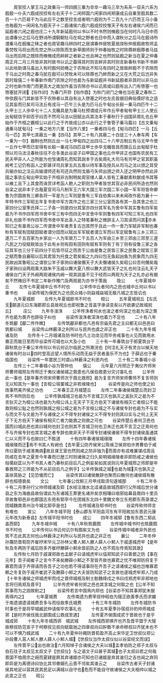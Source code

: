 <!-- { "loadSidebar": true } -->
　　周官挍人掌王马之政乗马一师四圉三乗为皁皁一趣马三皁为系系一驭夫六系为廏廏一仆夫六廏成挍挍有左右天子十二闲邦国六闲家四闲郑康成云自乗至廏其数二百一十六匹易干为马此应干之数至挍言成者明六廏则为千二百九十六匹而王马小备也毎廏为一闲闲名为廏天子十二廏诸侯六廏六廏成挍挍惟天子有左右诸侯六闲而已延廏者六闲之廏也庄二十九年新延廏何以书以不时书然则脩廏当在何时凡马日中而出谓春分之后马在野诗所谓駉駉牡马在坰之野者也日中而入谓秋分之后马在廏诗所谓乗马在廏摧之秣之者也周官趣马辨四时之居谓春仲居牧夏居庌秋仲居廏故牧师孟春焚牧马将出而先焚之所以除陈而生新草圉师则于仲春始牧之时除蓐衅廏蓐者马兹马出而后除之既除而脩脩成而衅衅之者新之也且神之也然则延廏之新当在夏之仲春周正月二月三月皆非其时故书以讥之葢得其时则言衅非其时则言新春秋书新不书衅以此啖助谓马虽出入有时廏何妨脩之于农隙此不知马有四时之居故衅廏不于农隙而于马出之时周之春马犹在廏可以焚牧未可以除蓐也乃衅而新之又在大荒之后岂非失其时哉僖二十年春新作南门农隙之时也曷为与新延廏并书新延廏者非其时以非马出之时也新作南门而更高大之故加作虽当农隙亦书以讥焉或曰廏有出入门有啓塞一也啓塞犹开闭【俗作卯】为春门开丣【俗作酉】为秋门闭门之脩也当在夏之春秋二仲欤廐与门其新皆不于农隙者以其自有出入啓塞之时也左氏皆据旧典俗儒好攻之适见其妄而已矣司马法丘有戎马一匹牛三头是为匹马丘牛甸出长毂一乗马四匹牛十二头甲士三人歩卒七十二人戈楯具是为乗马杜预谓成元年作丘甲者甸有甲士三人使丘出甸赋信乎抑否乎曰否不然司马法以田赋出兵其法本于春秋行于战国非周礼也丘甲始作于齐桓之霸桓公以此行之于齐故成公亦以此行之于鲁管子乗马篇曰【古文乗甸通乗马犹甸马】一乗之地方六里【当作八里】一乗者四马也【甸马四匹】一马【丘马一匹】其甲七其蔽五一乗【四马】其甲二十有八其蔽二十白徒三十人奉车两【车一乗为一尔】器制也然则丘出一马七甲甸四之出四马二十八甲古制丘有马无甲今使一丘作七甲而已安得有长毂一乗戎马四匹且甲士歩卒戈楯皆具而猥云丘出甸赋乎杜预以司马法注春秋往往不合多类此谷梁子曰甲国之事也丘作甲非正也国有农民有工民夫甲非人人之所能为也攷诸周礼而知其説本于古矣周礼大司马有司甲之官其职虽阙考工记仍有函人之职甚详司兵掌五兵五盾以待军事及授兵从司马之法以颁之其受兵输亦如之注云兵输谓师还有司还兵然则戈盾弓矢师出颁之师入还之明甲亦然此非国之事欤丘甸出甲实始于齐桓非古制明矣周官缮人稾人皆有工春献素秋献成书其等以飨工且下上其食而诛赏详考函人鲍人之职则为甲者皆世其官必非民间所造也然则谷梁之说非本于古哉夏官司马凡制军王六军大国三军次国二军小国一军军将皆命卿鲁为宗国故有三卿各将一军是为三军则是鲁有三军自伯禽以来未闻改作曷为襄十一年特书作三军昭五年复书舍中军方其作之也三家三分公室而各有其一及其舍之也三家四分公室季氏择二二子各一则是四分其室亦四分其军名为舍中军其实鲁有四军矣曷为不书作四军而书舍中军三有中而四无中言舍中军则鲁有四军可知三军礼也四军非礼也故不书作四军而书舍中军此圣人之特笔春秋之微辞主人习其读而问其亦未知已之有辠焉公谷二传谓舍中军者贵复古岂其然乎且此一作一舍乃军赋非军制也春秋有军赋有田赋田赋者谓分田而以赋出军军赋者谓立军而以军定赋鲁有三乡三郊三遂万二千五百家为乡家出一人为军故万二千五百人为军由三乡至三郊由三郊至三遂凡民之力役赋税皆出于此有乡则有田有田则有赋有军则有丁有丁则有役鲁三家之各征其军也三分于前四分于后皆尽征之而贡于公由是鲁之民皆三家之民鲁之赋皆三家之赋而鲁自襄昭以后其君皆为托食之君矣姤之九四曰包无鱼起凶鱼为民象而九四无民故凶其鲁昭公之谓欤公羊子家驹曰诸侯僭天子大夫僭诸侯久矣昭公曰吾何僭矣哉子家驹曰设两观乘大路朱干玉戚以舞大夏八佾以舞大武皆天子之礼也何注云礼天子诸侯台门天子外阙两观诸侯内阙一观其説虽不见于经而以两观为天子之礼亦必有据矣不然脩旧不书定二年新作雉门及两观曷为亦书于策哉
　　隐公
　　七年夏城中丘
　　左传七年夏城中丘书不时也
　　公羊传中丘者何内之邑也城中丘何以书以重书也
　　谷梁传城为保民为之也民众城小则益城益城无极凡城之志皆讥也
　　九年夏城郎
　　左传九年夏城郎书不时也
　　桓公
　　五年夏城祝丘【左氏无郦道元曰东海郡即丘县故祝丘也即祝鲁之音盖字承读变矣以齐欲袭记故城祝丘】
　　庄公
　　九年冬浚洙
　　公羊传洙者何水也浚之者何深之也曷为深之畏齐也曷为畏齐也辞役子纠也
　　谷梁传浚洙者深洙也着力不足也
　　二十有八年冬筑郿【郿二传作微】
　　左传筑郿非都也凡邑有宗庙先君之主曰都无曰邑邑曰筑都曰城
　　谷梁传山林薮泽之利所以与民共也虞之非正也
　　二十有九年冬城诸及防
　　左传冬十二月城诸及防书时也凡土功龙见而毕务戒事也火见而致用水昬正而栽日至而毕谷梁传可城也以大及小也
　　三十有一年春筑台于郎夏筑台于薛秋筑台于秦公羊传何以书讥何讥尔临民之所潄浣也【何注礼天子有灵台以候天地诸侯有时台以四时登高远望人情所乐动而无益于民者虽乐不为也】于薛远也于秦临国也
　　谷梁传一年罢民三时虞山林薮泽之利恶内也
　　三十有二年春城小谷
　　左传三十二年春城小谷为管仲也
　　僖公
　　元年夏六月邢迁于夷仪齐师宋师曹师城邢左传邢迁于夷仪诸侯城之救患也凡侯伯救患分灾讨辠礼也
　　公羊传此一事也【是年春齐师宋师曹师次于聂北救邢】曷为复言齐师宋师曹师不复言师则无以知其为一事也【言桓公宿畱城之非若缘陵也】
　　谷梁传是向之师也使之如改事然美齐侯之功也
　　二年春王正月城楚丘
　　左传二年春诸侯城楚丘而封卫焉不书所防后也
　　公羊传孰城城卫也曷为不言城卫灭也孰灭之盖狄灭之曷为不言狄灭之为桓公讳也曷为为桓公讳上无天子下无方伯天下诸侯有相灭亡者桓公不能救则桓公耻之也然则孰城之桓公城之曷为不言桓公城之不与诸侯专封也曷为不与实与而文不与文曷为不与诸侯之义不得专封诸侯之义不得专封则其曰实与之何上无天子下无方伯天下诸侯有相灭亡者力能救之则救之可也
　　谷梁传楚丘者何卫邑也国而曰城此邑也其曰城何也封卫也则其不言城卫何也卫未迁也其不言卫之迁焉何也不与齐侯专封也其言城之者专辞也故非天子不得专封诸侯诸侯不得专封诸侯虽通其仁以义而不与也故曰仁不胜道
　　十有四年春诸侯城缘陵
　　左传十四年春诸侯城缘陵而迁焉不书其人有阙也【去年夏公防齐侯宋公陈侯卫侯郑伯许男曹伯于咸传曰夏防于咸淮夷病故且谋王室也然则咸之防非独为而周亦有戎难兼谋戍周且防咸在去年之夏至今年春而已歴三时则诸侯之归久矣明城缘陵者非即防咸之诸侯也俗儒赵匡以为不书其人者乃春秋前目后凡之例妄矣如其说则元年夏城邢之师即是年春救邢之三师曷为不从前目后凡之例乎】公羊传孰城之城也曷为城灭也孰灭之盖徐莒胁之【见恐愒而亡】
　　谷梁传其曰诸侯散辞也聚而曰散何也诸侯城有散辞也桓德衰矣
　　文公
　　七年春公伐邾三月甲戌取须句遂城郚
　　十有二年冬十有二月季孙行父帅师城诸及郓【水经注潍水北迳诸县故城西即行父所城后世分诸县之东为海曲县故俗谓此为东诸城王莾更名诸并矣京相璠曰琅邪姑幕县南四十里员亭故鲁郓邑非也郡国志东苑有郓亭今在团城东北四十里魏文帝立东苑郡东燕录谓之团城魏南青州治今城北郓亭是也】
　　左传城诸及郓书时也
　　谷梁传称帅师言有难也
　　宣公
　　八年冬城平阳【泰山郡东平阳县河东有平阳故加东晋武元康元年改为新泰县】左传城平阳书时也
　　成公
　　四年冬城郓【鲁有东西二郓此盖西郓】
　　九年冬城中城
　　十有八年秋筑鹿囿
　　左传城中城书时也筑鹿囿书不时也
　　公羊传何以书讥何讥尔有囿矣又为也
　　谷梁传城中城者非外民也筑不志此其志何也山林薮泽之利所以与民共也虞之非正也
　　襄公
　　二年冬仲孙蔑防晋荀防齐崔杼宋华元卫孙林父曹人邾人滕人薛人小邾人于戚遂城虎牢【是年秋及冬两防于戚后防多齐崔杼滕薛小邾余皆前防之人也不观左传焉知其故】
　　左传秋七月防于戚谋郑故也孟献子曰请城虎牢以偪郑知武子曰善鄫之防【事在元年】吾子闻崔子之言今不来矣滕薛小邾之不至皆齐故也寡君之忧不唯郑防将复于寡君而请于齐得请而告吾子之功也若不得请事将在齐吾子之请诸侯之福也岂唯寡君赖之冬复防于戚齐崔武子及滕薛小邾之大夫皆防知武子之言故也遂城虎牢郑人乃成【十年冬诸侯之师城虎牢而戍之晋师城梧及制士鲂魏绛戍之书曰戍郑虎牢非郑地也言将归焉郑及晋平】
　　公羊传虎牢者何郑之邑也其言城之何取之也【公羊不知其事而为之説故削之】
　　谷梁传若言中国焉内郑也【谷梁亦不知其事郑犹未服焉得内之】
　　七年夏城费
　　左传南遗为费宰叔仲昭伯为隧正欲善季氏而求媚于南遗谓遗请城费吾多与而役故季氏城费
　　十有三年冬城防
　　左传冬城防书时事也于是将早城臧武仲请俟毕农事礼也
　　十有五年夏季孙宿叔孙豹帅师城成郛【是时齐侯伐我北鄙围成公救成至遇】
　　左传夏齐侯围成贰于晋故也于是乎城成郛
　　十有九年冬城西郛　城武城
　　左传城西郛惧齐也齐及晋平盟于大隧故穆叔防范宣子于柯穆叔见叔向赋载驰之四章叔向曰肸敢不承命穆叔曰齐犹未也不可以不惧乃城武城
　　二十有九年夏仲孙羯防晋荀盈齐高止宋华定卫世叔仪郑公孙段曹人莒人邾人滕人薛人小邾人城【世叔仪当作太叔仪似以谷梁经文而误】
　　左传晋平公出也故治六月知悼子合诸侯之大夫以城孟孝伯防之郑子太叔与伯石往子太叔见太叔文子【世叔仪】与之语文子曰甚乎其城也子太叔曰若之何哉晋国不恤周宗之阙而夏肄是屛其弃诸姬亦可知也已诸姬是弃其谁归之吉也闻之弃同即异是为离德诗曰协比其邻昬姻孔云晋不邻矣其谁云之
　　谷梁传古者天子封诸侯其地足以容其民其民足以满城以自守也危而不能自守故诸侯之大夫相帅以城之此变之正也
　　昭公
